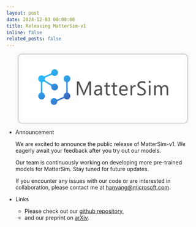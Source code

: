 ```yaml
---
layout: post
date: 2024-12-03 00:00:00
title: Releasing MatterSim-v1
inline: false
related_posts: false
---
```


<div style="text-align: center; border: 2px solid #ccc; padding: 10px; border-radius: 10px; box-shadow: 0 0 10px rgba(0, 0, 0, 0.1); max-width: 420px; margin: 0 auto;">
  <a href="https://github.com/microsoft/mattersim">
    <img src="https://raw.githubusercontent.com/microsoft/mattersim/refs/heads/main/docs/_static/mattersim-banner.png" alt="MatterSim Banner" style="max-width: 100%; width: 500px;">
  </a>
</div>

* Announcement

  We are excited to announce the public release of MatterSim-v1. We eagerly await your feedback after you try out our models.
  
  Our team is continuously working on developing more pre-trained models for MatterSim. Stay tuned for future updates.

  If you encounter any issues with our code or are interested in collaboration, please contact me at [hanyang@microsoft.com](mailto:hanyang@microsoft.com).

* Links
  * Please check out our [github repository](https://github.com/microsoft/mattersim),
  * and our preprint on [arXiv](https://arxiv.org/abs/2405.04967).
